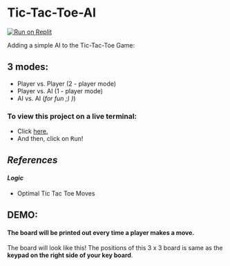 # Tic-Tac-Toe-AI

[![Run on Replit](https://replit.com/badge/github/Saideepak69/Tic-Tac-Toe-AI)](https://replit.com/github/Saideepak69/Tic-Tac-Toe-AI)

Adding a simple AI to the Tic-Tac-Toe Game:

## 3 modes:
- Player vs. Player (2 - player mode)
- Player vs. AI (1 - player mode)
- AI vs. AI (*for fun ;) )*)

### To view this project on a live terminal:
- Click [here.](https://repl.it/github/Saideepak69/Tic-Tac-Toe-AI)
- And then, click on <kbd>Run</kbd>!


## *References*
#### *Logic*
- Optimal Tic Tac Toe Moves


## DEMO:
#### The board will be printed out every time a player makes a move.
The board will look like this!
The positions of this 3 x 3 board is same as the **keypad on the right side of your key board**.
  
